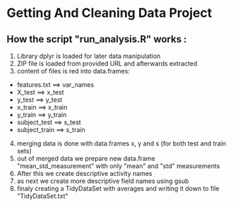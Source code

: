 # Getting And Cleaning Data Project
## How the script "run_analysis.R" works :
1. Library dplyr is loaded for later data manipulation
2. ZIP file is loaded from provided URL and afterwards extracted
3. content of files is red into data.frames:
+  features.txt  ==>   var_names
+  X_test        ==>   x_test
+  y_test        ==>   y_test
+  x_train       ==>   x_train
+  y_train       ==>   y_train
+  subject_test  ==>   s_test
+  subject_train ==>   s_train
4. merging data is done with data.frames x, y and s (for both test and train sets)
5. out of merged data we prepare new data.frame "mean_std_measurement" with only "mean" and "std" measurements
6. After this we create descriptive activity names
7. as next we create more descriptive field names using gsub
8. finaly creating a TidyDataSet with averages and writing it down to file "TidyDataSet.txt"
